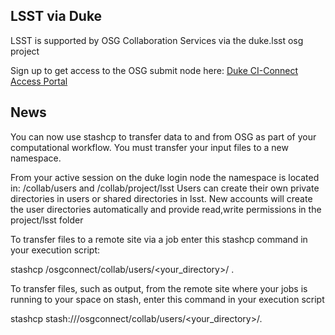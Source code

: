 ## LSST via Duke

LSST is supported by OSG Collaboration Services via the duke.lsst osg project

Sign up to get access to the OSG submit node here: [Duke CI-Connect Access Portal](http://login.duke.ci-connect.net)

## News

You can now use stashcp to transfer data to and from OSG as part of your computational workflow. You must transfer your 
input files to a new namespace. 

From your active session on the duke login node the namespace is located in: /collab/users and /collab/project/lsst
Users can create their own private directories in users or shared directories in lsst. New accounts will create the user
directories automatically and provide read,write permissions in the project/lsst folder

To transfer files to a remote site via a job enter this stashcp command in your execution script:

stashcp /osgconnect/collab/users/<your_directory>/<your-file> .
 
 To transfer files, such as output, from the remote site where your jobs is running to your space on stash, enter 
 this command in your execution script
 
 stashcp <file> stash:///osgconnect/collab/users/<your_directory>/.
